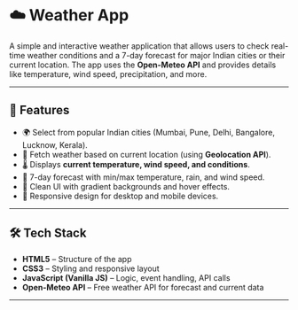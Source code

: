 # ☁️ Weather App

A simple and interactive weather application that allows users to check real-time weather conditions and a 7-day forecast for major Indian cities or their current location. The app uses the **Open-Meteo API** and provides details like temperature, wind speed, precipitation, and more.

---

## 🚀 Features
- 🌍 Select from popular Indian cities (Mumbai, Pune, Delhi, Bangalore, Lucknow, Kerala).  
- 📍 Fetch weather based on current location (using **Geolocation API**).  
- 🌡️ Displays **current temperature, wind speed, and conditions**.  
- 📅 7-day forecast with min/max temperature, rain, and wind speed.  
- 🎨 Clean UI with gradient backgrounds and hover effects.  
- 📱 Responsive design for desktop and mobile devices.  

---

## 🛠️ Tech Stack
- **HTML5** – Structure of the app  
- **CSS3** – Styling and responsive layout  
- **JavaScript (Vanilla JS)** – Logic, event handling, API calls  
- **Open-Meteo API** – Free weather API for forecast and current data  

---
